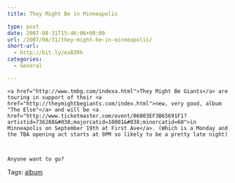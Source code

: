 ```yaml
---
title: They Might Be in Minneapolis

type: post
date: 2007-08-31T15:46:06+00:00
url: /2007/08/31/they-might-be-in-minneapolis/
short-url:
  - http://bit.ly/exBZRh
categories:
  - General

---
```

<div class='microid-mailto+http:sha1:ece91405a432204842d566f3f99432d307b724cc'>
  
    <a href="http://www.tmbg.com/indexa.html">They Might Be Giants</a> are touring in support of their <a href="http://theymightbegiants.com/index.html">new, very good, album "The Else"</a> and will be <a href="http://www.ticketmaster.com/event/06003EF3B65691F1?artistid=736288&#038;majorcatid=10001&#038;minorcatid=60">in Minneapolis on September 19th at First Ave</a>. (Which is a Monday and the TBA opening act starts at 9PM so likely to be a pretty late night)
  
  
  
    Anyone want to go?
  
</div>

<div class="st-post-tags">
  Tags: <a href="http://www.cavort.org/tag/album/" title="album" rel="tag">album</a><br />
</div>